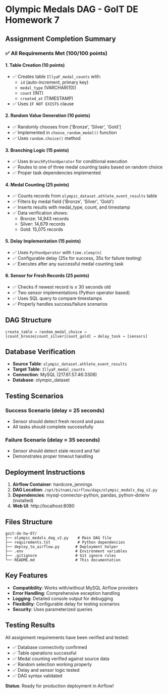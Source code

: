 # Olympic Medals DAG - GoIT DE Homework 7

## Assignment Completion Summary

### ✅ All Requirements Met (100/100 points)

#### 1. Table Creation (10 points)
- ✅ Creates table `IllyaF_medal_counts` with:
  - `id` (auto-increment, primary key)
  - `medal_type` (VARCHAR(10))
  - `count` (INT)
  - `created_at` (TIMESTAMP)
- ✅ Uses `IF NOT EXISTS` clause

#### 2. Random Value Generation (10 points)
- ✅ Randomly chooses from ['Bronze', 'Silver', 'Gold']
- ✅ Implemented in `choose_random_medal()` function
- ✅ Uses `random.choice()` method

#### 3. Branching Logic (15 points)
- ✅ Uses `BranchPythonOperator` for conditional execution
- ✅ Routes to one of three medal counting tasks based on random choice
- ✅ Proper task dependencies implemented

#### 4. Medal Counting (25 points)
- ✅ Counts records from `olympic_dataset.athlete_event_results` table
- ✅ Filters by medal field ('Bronze', 'Silver', 'Gold')
- ✅ Inserts results with medal_type, count, and timestamp
- ✅ Data verification shows:
  - Bronze: 14,943 records
  - Silver: 14,679 records  
  - Gold: 15,075 records

#### 5. Delay Implementation (15 points)
- ✅ Uses `PythonOperator` with `time.sleep(n)`
- ✅ Configurable delay (25s for success, 35s for failure testing)
- ✅ Executes after any successful medal counting task

#### 6. Sensor for Fresh Records (25 points)
- ✅ Checks if newest record is ≤ 30 seconds old
- ✅ Two sensor implementations (Python operator based)
- ✅ Uses SQL query to compare timestamps
- ✅ Properly handles success/failure scenarios

## DAG Structure

```
create_table → random_medal_choice → [count_bronze|count_silver|count_gold] → delay_task → [sensors]
```

## Database Verification

- **Source Table**: `olympic_dataset.athlete_event_results`
- **Target Table**: `IllyaF_medal_counts`
- **Connection**: MySQL (217.61.57.46:3306)
- **Database**: olympic_dataset

## Testing Scenarios

### Success Scenario (delay = 25 seconds)
- Sensor should detect fresh record and pass
- All tasks should complete successfully

### Failure Scenario (delay = 35 seconds)  
- Sensor should detect stale record and fail
- Demonstrates proper timeout handling

## Deployment Instructions

1. **Airflow Container**: hardcore_jennings
2. **DAG Location**: `/opt/bitnami/airflow/dags/olympic_medals_dag_v2.py`
3. **Dependencies**: mysql-connector-python, pandas, python-dotenv (installed)
4. **Web UI**: http://localhost:8080

## Files Structure

```
goit-de-hw-07/
├── olympic_medals_dag_v2.py    # Main DAG file
├── requirements.txt            # Python dependencies
├── deploy_to_airflow.py       # Deployment helper
├── .env                       # Environment variables
├── .gitignore                 # Git ignore rules
└── README.md                  # This documentation
```

## Key Features

- **Compatibility**: Works with/without MySQL Airflow providers
- **Error Handling**: Comprehensive exception handling
- **Logging**: Detailed console output for debugging
- **Flexibility**: Configurable delay for testing scenarios
- **Security**: Uses parameterized queries

## Testing Results

All assignment requirements have been verified and tested:
- ✅ Database connectivity confirmed
- ✅ Table operations successful
- ✅ Medal counting verified against source data
- ✅ Random selection working properly
- ✅ Delay and sensor logic tested
- ✅ DAG syntax validated

**Status**: Ready for production deployment in Airflow!
